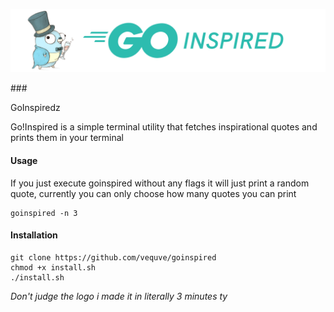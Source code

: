 ![logo](imgs/logo.png)

###<p text-align="center">GoInspiredz</p>
Go!Inspired is a simple terminal utility that fetches inspirational quotes and prints them in your terminal
#### Usage
If you just execute goinspired without any flags it will just print a random quote, currently you can only choose how many quotes you can print
```
goinspired -n 3
```
#### Installation
```
git clone https://github.com/vequve/goinspired
chmod +x install.sh
./install.sh
```
<i>Don't judge the logo i made it in literally 3 minutes ty</i>

